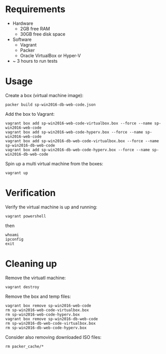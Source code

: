 # Requirements
* Hardware
  * 2GB free RAM
  * 30GB free disk space
* Software
  * Vagrant
  * Packer
  * Oracle VirtualBox or Hyper-V
* ~ 3 hours to run tests

# Usage
Create a box (virtual machine image):

`packer build sp-win2016-db-web-code.json`


Add the box to Vagrant:

```
vagrant box add sp-win2016-web-code-virtualbox.box --force --name sp-win2016-web-code
vagrant box add sp-win2016-web-code-hyperv.box --force --name sp-win2016-web-code
vagrant box add sp-win2016-db-web-code-virtualbox.box --force --name sp-win2016-db-web-code
vagrant box add sp-win2016-db-web-code-hyperv.box --force --name sp-win2016-db-web-code
```


Spin up a multi virtual machine from the boxes:

`vagrant up`

# Verification
Verify the virtual machine is up and running:

`vagrant powershell`

then
```
whoami
ipconfig
exit
```

# Cleaning up
Remove the virtuatl machine:

`vagrant destroy`


Remove the box and temp files:

```
vagrant box remove sp-win2016-web-code
rm sp-win2016-web-code-virtualbox.box
rm sp-win2016-web-code-hyperv.box
vagrant box remove sp-win2016-db-web-code
rm sp-win2016-db-web-code-virtualbox.box
rm sp-win2016-db-web-code-hyperv.box
```

Consider also removing downloaded ISO files:

`rm packer_cache/*`
